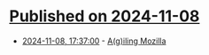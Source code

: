 # [Published on 2024-11-08](index.md)

* [2024-11-08, 17:37:00](https://soylentnews.org/article.pl?sid=24/11/07/018220&from=rss) - [A(g)iling Mozilla](https://soylentnews.org/article.pl?sid=24/11/07/018220&from=rss)
